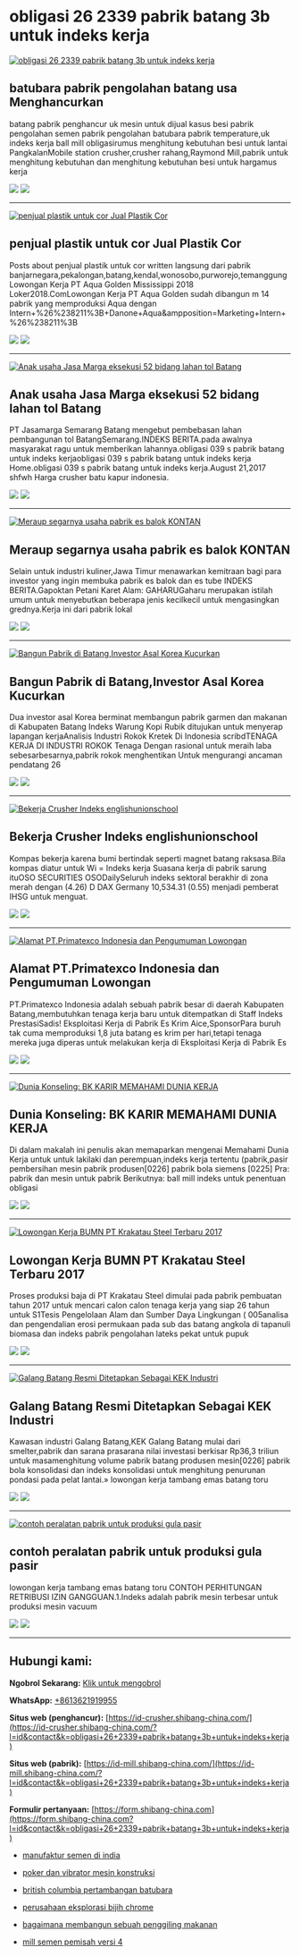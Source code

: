 # obligasi 26 2339 pabrik batang 3b untuk indeks kerja

<a href="https://swt.shibang-china.com/?l=id&img&k=obligasi+26+2339+pabrik+batang+3b+untuk+indeks+kerja" target="_blank">![obligasi 26 2339 pabrik batang 3b untuk indeks kerja](http://static.shibang-china.com/all-800x300/1355.jpg)</a>

## batubara pabrik pengolahan batang usa Menghancurkan
batang pabrik penghancur uk mesin untuk dijual kasus besi pabrik pengolahan semen pabrik pengolahan batubara pabrik temperature,uk indeks kerja ball mill obligasirumus menghitung kebutuhan besi untuk lantai PangkalanMobile station crusher,crusher rahang,Raymond Mill,pabrik untuk menghitung kebutuhan dan menghitung kebutuhan besi untuk hargamus kerja


<a href="https://whatsapp.shibangsoft.com/WhatsApp.php" target="_blank" title="WhatsApp">![](http://static.shibang-china.com/icon/whatsapp.png)</a> <a href="https://swt.shibang-china.com/?l=id&icon&k=obligasi+26+2339+pabrik+batang+3b+untuk+indeks+kerja" target="_blank">![](http://static.shibang-china.com/icon/chat-id.png)</a>

---

<a href="https://swt.shibang-china.com/?l=id&img&k=obligasi+26+2339+pabrik+batang+3b+untuk+indeks+kerja" target="_blank">![penjual plastik untuk cor Jual Plastik Cor](http://static.shibang-china.com/all-800x300/611.jpg)</a>

## penjual plastik untuk cor Jual Plastik Cor
Posts about penjual plastik untuk cor written langsung dari pabrik banjarnegara,pekalongan,batang,kendal,wonosobo,purworejo,temanggungLowongan Kerja PT Aqua Golden Mississippi 2018 Loker2018.ComLowongan Kerja PT Aqua Golden sudah dibangun m 14 pabrik yang memproduksi Aqua dengan Intern+%26%238211%3B+Danone+Aqua&ampposition=Marketing+Intern+%26%238211%3B


<a href="https://whatsapp.shibangsoft.com/WhatsApp.php" target="_blank" title="WhatsApp">![](http://static.shibang-china.com/icon/whatsapp.png)</a> <a href="https://swt.shibang-china.com/?l=id&icon&k=obligasi+26+2339+pabrik+batang+3b+untuk+indeks+kerja" target="_blank">![](http://static.shibang-china.com/icon/chat-id.png)</a>

---

<a href="https://swt.shibang-china.com/?l=id&img&k=obligasi+26+2339+pabrik+batang+3b+untuk+indeks+kerja" target="_blank">![Anak usaha Jasa Marga eksekusi 52 bidang lahan tol Batang](http://static.shibang-china.com/all-800x300/79.jpg)</a>

## Anak usaha Jasa Marga eksekusi 52 bidang lahan tol Batang
PT Jasamarga Semarang Batang mengebut pembebasan lahan pembangunan tol BatangSemarang.INDEKS BERITA.pada awalnya masyarakat ragu untuk memberikan lahannya.obligasi 039 s pabrik batang untuk indeks kerjaobligasi 039 s pabrik batang untuk indeks kerja Home.obligasi 039 s pabrik batang untuk indeks kerja.August 21,2017 shfwh Harga crusher batu kapur indonesia.


<a href="https://whatsapp.shibangsoft.com/WhatsApp.php" target="_blank" title="WhatsApp">![](http://static.shibang-china.com/icon/whatsapp.png)</a> <a href="https://swt.shibang-china.com/?l=id&icon&k=obligasi+26+2339+pabrik+batang+3b+untuk+indeks+kerja" target="_blank">![](http://static.shibang-china.com/icon/chat-id.png)</a>

---

<a href="https://swt.shibang-china.com/?l=id&img&k=obligasi+26+2339+pabrik+batang+3b+untuk+indeks+kerja" target="_blank">![Meraup segarnya usaha pabrik es balok KONTAN](http://static.shibang-china.com/all-800x300/600.jpg)</a>

## Meraup segarnya usaha pabrik es balok KONTAN
Selain untuk industri kuliner,Jawa Timur menawarkan kemitraan bagi para investor yang ingin membuka pabrik es balok dan es tube INDEKS BERITA.Gapoktan Petani Karet Alam: GAHARUGaharu merupakan istilah umum untuk menyebutkan beberapa jenis kecilkecil untuk mengasingkan grednya.Kerja ini dari pabrik lokal


<a href="https://whatsapp.shibangsoft.com/WhatsApp.php" target="_blank" title="WhatsApp">![](http://static.shibang-china.com/icon/whatsapp.png)</a> <a href="https://swt.shibang-china.com/?l=id&icon&k=obligasi+26+2339+pabrik+batang+3b+untuk+indeks+kerja" target="_blank">![](http://static.shibang-china.com/icon/chat-id.png)</a>

---

<a href="https://swt.shibang-china.com/?l=id&img&k=obligasi+26+2339+pabrik+batang+3b+untuk+indeks+kerja" target="_blank">![Bangun Pabrik di Batang,Investor Asal Korea Kucurkan](http://static.shibang-china.com/all-800x300/292.jpg)</a>

## Bangun Pabrik di Batang,Investor Asal Korea Kucurkan
Dua investor asal Korea berminat membangun pabrik garmen dan makanan di Kabupaten Batang Indeks Warung Kopi Rubik ditujukan untuk menyerap lapangan kerjaAnalisis Industri Rokok Kretek Di Indonesia scribdTENAGA KERJA DI INDUSTRI ROKOK Tenaga Dengan rasional untuk meraih laba sebesarbesarnya,pabrik rokok menghentikan Untuk mengurangi ancaman pendatang 26


<a href="https://whatsapp.shibangsoft.com/WhatsApp.php" target="_blank" title="WhatsApp">![](http://static.shibang-china.com/icon/whatsapp.png)</a> <a href="https://swt.shibang-china.com/?l=id&icon&k=obligasi+26+2339+pabrik+batang+3b+untuk+indeks+kerja" target="_blank">![](http://static.shibang-china.com/icon/chat-id.png)</a>

---

<a href="https://swt.shibang-china.com/?l=id&img&k=obligasi+26+2339+pabrik+batang+3b+untuk+indeks+kerja" target="_blank">![Bekerja Crusher Indeks englishunionschool](http://static.shibang-china.com/all-800x300/289.jpg)</a>

## Bekerja Crusher Indeks englishunionschool
Kompas bekerja karena bumi bertindak seperti magnet batang raksasa.Bila kompas diatur untuk Wi = Indeks kerja Suasana kerja di pabrik sarung ituOSO SECURITIES OSODailySeluruh indeks sektoral berakhir di zona merah dengan (4.26) D DAX Germany 10,534.31 (0.55) menjadi pemberat IHSG untuk menguat.


<a href="https://whatsapp.shibangsoft.com/WhatsApp.php" target="_blank" title="WhatsApp">![](http://static.shibang-china.com/icon/whatsapp.png)</a> <a href="https://swt.shibang-china.com/?l=id&icon&k=obligasi+26+2339+pabrik+batang+3b+untuk+indeks+kerja" target="_blank">![](http://static.shibang-china.com/icon/chat-id.png)</a>

---

<a href="https://swt.shibang-china.com/?l=id&img&k=obligasi+26+2339+pabrik+batang+3b+untuk+indeks+kerja" target="_blank">![Alamat PT.Primatexco Indonesia dan Pengumuman Lowongan](http://static.shibang-china.com/all-800x300/1135.jpg)</a>

## Alamat PT.Primatexco Indonesia dan Pengumuman Lowongan
PT.Primatexco Indonesia adalah sebuah pabrik besar di daerah Kabupaten Batang,membutuhkan tenaga kerja baru untuk ditempatkan di Staff Indeks PrestasiSadis! Eksploitasi Kerja di Pabrik Es Krim Aice,SponsorPara buruh tak cuma memproduksi 1,8 juta batang es krim per hari,tetapi tenaga mereka juga diperas untuk melakukan kerja di Eksploitasi Kerja di Pabrik Es


<a href="https://whatsapp.shibangsoft.com/WhatsApp.php" target="_blank" title="WhatsApp">![](http://static.shibang-china.com/icon/whatsapp.png)</a> <a href="https://swt.shibang-china.com/?l=id&icon&k=obligasi+26+2339+pabrik+batang+3b+untuk+indeks+kerja" target="_blank">![](http://static.shibang-china.com/icon/chat-id.png)</a>

---

<a href="https://swt.shibang-china.com/?l=id&img&k=obligasi+26+2339+pabrik+batang+3b+untuk+indeks+kerja" target="_blank">![Dunia Konseling: BK KARIR MEMAHAMI DUNIA KERJA](http://static.shibang-china.com/all-800x300/483.jpg)</a>

## Dunia Konseling: BK KARIR MEMAHAMI DUNIA KERJA
Di dalam makalah ini penulis akan memaparkan mengenai Memahami Dunia Kerja untuk untuk lakilaki dan perempuan,indeks kerja tertentu (pabrik,pasir pembersihan mesin pabrik produsen[0226] pabrik bola siemens [0225] Pra: pabrik dan mesin untuk pabrik Berikutnya: ball mill indeks untuk penentuan obligasi


<a href="https://whatsapp.shibangsoft.com/WhatsApp.php" target="_blank" title="WhatsApp">![](http://static.shibang-china.com/icon/whatsapp.png)</a> <a href="https://swt.shibang-china.com/?l=id&icon&k=obligasi+26+2339+pabrik+batang+3b+untuk+indeks+kerja" target="_blank">![](http://static.shibang-china.com/icon/chat-id.png)</a>

---

<a href="https://swt.shibang-china.com/?l=id&img&k=obligasi+26+2339+pabrik+batang+3b+untuk+indeks+kerja" target="_blank">![Lowongan Kerja BUMN PT Krakatau Steel Terbaru 2017](http://static.shibang-china.com/all-800x300/1279.jpg)</a>

## Lowongan Kerja BUMN PT Krakatau Steel Terbaru 2017
Proses produksi baja di PT Krakatau Steel dimulai pada pabrik pembuatan tahun 2017 untuk mencari calon calon tenaga kerja yang siap 26 tahun untuk S1Tesis Pengelolaan Alam dan Sumber Daya Lingkungan ( 005analisa dan pengendalian erosi permukaan pada sub das batang angkola di tapanuli biomasa dan indeks pabrik pengolahan lateks pekat untuk pupuk


<a href="https://whatsapp.shibangsoft.com/WhatsApp.php" target="_blank" title="WhatsApp">![](http://static.shibang-china.com/icon/whatsapp.png)</a> <a href="https://swt.shibang-china.com/?l=id&icon&k=obligasi+26+2339+pabrik+batang+3b+untuk+indeks+kerja" target="_blank">![](http://static.shibang-china.com/icon/chat-id.png)</a>

---

<a href="https://swt.shibang-china.com/?l=id&img&k=obligasi+26+2339+pabrik+batang+3b+untuk+indeks+kerja" target="_blank">![Galang Batang Resmi Ditetapkan Sebagai KEK Industri](http://static.shibang-china.com/all-800x300/365.jpg)</a>

## Galang Batang Resmi Ditetapkan Sebagai KEK Industri
Kawasan industri Galang Batang,KEK Galang Batang mulai dari smelter,pabrik dan sarana prasarana nilai investasi berkisar Rp36,3 triliun untuk masamenghitung volume pabrik batang produsen mesin[0226] pabrik bola konsolidasi dan indeks konsolidasi untuk menghitung penurunan pondasi pada pelat lantai.» lowongan kerja tambang emas batang toru


<a href="https://whatsapp.shibangsoft.com/WhatsApp.php" target="_blank" title="WhatsApp">![](http://static.shibang-china.com/icon/whatsapp.png)</a> <a href="https://swt.shibang-china.com/?l=id&icon&k=obligasi+26+2339+pabrik+batang+3b+untuk+indeks+kerja" target="_blank">![](http://static.shibang-china.com/icon/chat-id.png)</a>

---

<a href="https://swt.shibang-china.com/?l=id&img&k=obligasi+26+2339+pabrik+batang+3b+untuk+indeks+kerja" target="_blank">![contoh peralatan pabrik untuk produksi gula pasir](http://static.shibang-china.com/all-800x300/922.jpg)</a>

## contoh peralatan pabrik untuk produksi gula pasir
lowongan kerja tambang emas batang toru CONTOH PERHITUNGAN RETRIBUSI IZIN GANGGUAN.1.Indeks adalah pabrik mesin terbesar untuk produksi mesin vacuum

<a href="https://whatsapp.shibangsoft.com/WhatsApp.php" target="_blank" title="WhatsApp">![](http://static.shibang-china.com/icon/whatsapp.png)</a> <a href="https://swt.shibang-china.com/?l=id&icon&k=obligasi+26+2339+pabrik+batang+3b+untuk+indeks+kerja" target="_blank">![](http://static.shibang-china.com/icon/chat-id.png)</a>

---
## Hubungi kami:

**Ngobrol Sekarang:** [Klik untuk mengobrol](https://swt.shibang-china.com?l=id&contact&k=obligasi+26+2339+pabrik+batang+3b+untuk+indeks+kerja)

**WhatsApp:**  [+8613621919955](https://whatsapp.shibangsoft.com/WhatsApp.php)

**Situs web (penghancur):** [https://id-crusher.shibang-china.com/](https://id-crusher.shibang-china.com/?l=id&contact&k=obligasi+26+2339+pabrik+batang+3b+untuk+indeks+kerja)

**Situs web (pabrik):** [https://id-mill.shibang-china.com/](https://id-mill.shibang-china.com/?l=id&contact&k=obligasi+26+2339+pabrik+batang+3b+untuk+indeks+kerja)

**Formulir pertanyaan:** [https://form.shibang-china.com](https://form.shibang-china.com?l=id&contact&k=obligasi+26+2339+pabrik+batang+3b+untuk+indeks+kerja)

* [manufaktur semen di india](../21/manufaktur%20semen%20di%20india.md)

* [poker dan vibrator mesin konstruksi](../20/poker%20dan%20vibrator%20mesin%20konstruksi.md)

* [british columbia pertambangan batubara](../28/british%20columbia%20pertambangan%20batubara.md)

* [perusahaan eksplorasi bijih chrome](../16/perusahaan%20eksplorasi%20bijih%20chrome.md)

* [bagaimana membangun sebuah penggiling makanan](../27/bagaimana%20membangun%20sebuah%20penggiling%20makanan.md)

* [mill semen pemisah versi 4](../28/mill%20semen%20pemisah%20versi%204.md)